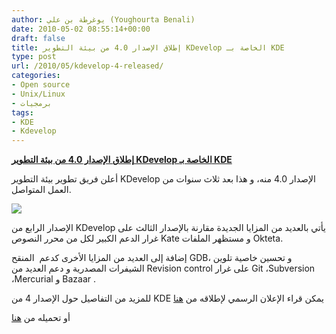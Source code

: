 ```yaml
---
author: يوغرطة بن علي (Youghourta Benali)
date: 2010-05-02 08:55:14+00:00
draft: false
title: إطلاق الإصدار 4.0 من بيئة التطوير KDevelop الخاصة بـ KDE
type: post
url: /2010/05/kdevelop-4-released/
categories:
- Open source
- Unix/Linux
- برمجيات
tags:
- KDE
- Kdevelop
---
```


[**إطلاق الإصدار 4.0 من بيئة التطوير KDevelop الخاصة بـ KDE**](http://www.it-scoop.com/2010/05/kdevelop-4-released/)


أعلن فريق تطوير بيئة التطوير KDevelop الإصدار 4.0 منه، و هذا بعد ثلاث سنوات من العمل المتواصل.

[![](http://www.it-scoop.com/wp-content/uploads/2010/05/KDevelopBanner.png)
](http://www.it-scoop.com/2010/05/kdevelop-4-released/)

الإصدار الرابع من KDevelop يأتي بالعديد من المزايا الجديدة مقارنة بالإصدار الثالث على غرار الدعم الكبير لكل من محرر النصوص Kate و مستظهر الملفات Okteta.

إضافة إلى العديد من المزايا الأخرى كدعم  المنقح GDB، و تحسين خاصية تلوين الشيفرات المصدرية و دعم العديد من Revision control على غرار Git ،Subversion ،Mercurial و Bazaar .

للمزيد من التفاصيل حول الإصدار 4 من KDE يمكن قراء الإعلان الرسمي لإطلاقه من [هنا](http://dot.kde.org/2010/05/01/kdevelop-40-stable-released-wild)

أو تحميله من [هنا](http://download.kde.org/download.php?url=stable/kdevelop/4.0.0/src/)
